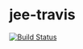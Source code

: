 # jee-travis
[![Build Status](https://travis-ci.com/MaxenceDeCreus/jee-travis.svg?token=X3E5sfsamsBaGnCdzD7q&branch=master)](https://travis-ci.com/MaxenceDeCreus/jee-travis)
